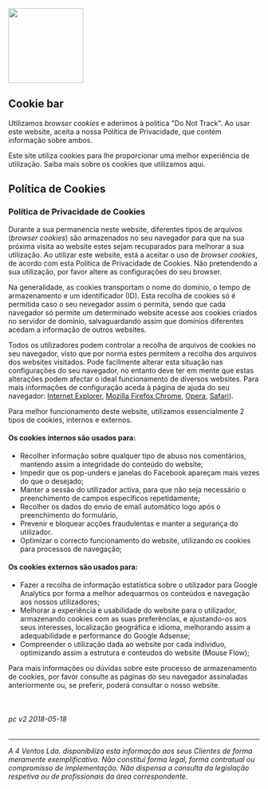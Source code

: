 <img src="https://4v.pt/i/logo_4v.png" width="150">

## Cookie bar

Utilizamos *browser cookies* e aderimos à política "Do Not Track". Ao usar este website, aceita a nossa Política de Privacidade, que contém informação sobre ambos.

Este site utiliza cookies para lhe proporcionar uma melhor experiência de utilização. Saiba mais sobre os cookies que utilizamos aqui.

## Política de Cookies

### Política de Privacidade de Cookies

Durante a sua permanencia neste website, diferentes tipos de arquivos (*browser cookies*) são armazenados no seu navegador para que na sua próxima visita ao website estes sejam recuparados para melhorar a sua utilização. Ao utilizar este website, está a aceitar o uso de *browser cookies*, de acordo com esta Política de Privacidade de Cookies. Não pretendendo a sua utilização, por favor altere as configurações do seu browser.

Na generalidade, as cookies transportam o nome do domínio, o tempo de armazenamento e um identificador (ID). Esta recolha de cookies só é permitida caso o seu nevegador assim o permita, sendo que cada navegador só permite um determinado website acesse aos cookies criados no servidor de domínio, salvaguardando assim que domínios diferentes acedam a informação de outros websites.

Todos os utilizadores podem controlar a recolha de arquivos de cookies no seu navegador, visto que por norma estes permitem a recolha dos arquivos dos websites visitados. Pode facilmente alterar esta situação nas configurações do seu navegador, no entanto deve ter em mente que estas alterações podem afectar o ideal funcionamento de diversos websites. Para mais informações de configuração aceda à página de ajuda do seu navegador: <a href="http://windows.microsoft.com/pt-pt/windows-vista/block-or-allow-cookies">Internet Explorer</a>, <a href="http://support.mozilla.org/pt-PT/kb/Cookies%20-%20Portugu%25C3%25AAs">Mozilla Firefox</a>,<a href="https://support.google.com/websearch/answer/35851?hl=pt">Chrome</a>, <a href="http://help.opera.com/Windows/9.23/pt/cookies.html">Opera</a>, <a href="http://support.apple.com/kb/ph5042">Safari</a>).

Para melhor funcionamento deste website, utilizamos essencialmente 2 tipos de cookies, internos e externos.

#### Os cookies internos são usados para:

* Recolher informação sobre qualquer tipo de abuso nos comentários, mantendo assim a integridade do conteúdo do website;
* Impedir que os pop-unders e janelas do Facebook apareçam mais vezes do que o desejado;
* Manter a sessão do utilizador activa, para que não seja necessário o preenchimento de campos específicos repetidamente;
* Recolher os dados do envio de email automático logo após o preenchimento do formulário,
* Prevenir e bloquear acções fraudulentas e manter a segurança do utilizador.
* Optimizar o correcto funcionamento do website, utilizando os cookies para processos de navegação;

#### Os cookies externos são usados para:

* Fazer a recolha de informação estatística sobre o utilizador para Google Analytics por forma a melhor adequarmos os conteúdos e navegação aos nossos utilizadores;
* Melhorar a experiência e usabilidade do website para o utilizador, armazenando cookies com as suas preferências, e ajustando-os aos seus interesses, localização geográfica e idioma, melhorando assim a adequabilidade e performance do Google Adsense;
* Compreender o utilização dada ao website por cada individuo, optimizando assim a estrutura e conteudos do website (Mouse Flow);

Para mais informações ou dúvidas sobre este processo de armazenamento de cookies, por favor consulte as páginas do seu navegador assinaladas anteriormente ou, se preferir, poderá consultar o nosso website.

 
###### pc v2 2018-05-18
---
*A 4 Ventos Lda. disponibiliza esta informação aos seus Clientes de forma meramente exemplificativa. Não constitui forma legal, forma contratual ou compromisso de implementação. Não dispensa a consulta da legislação respetiva ou de profissionais da área correspondente.*
